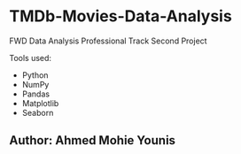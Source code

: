 # TMDb-Movies-Data-Analysis
FWD Data Analysis Professional Track Second Project

Tools used:
+ Python
+ NumPy
+ Pandas
+ Matplotlib
+ Seaborn

## **Author: Ahmed Mohie Younis**
